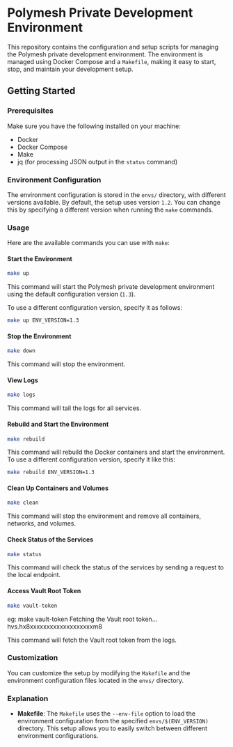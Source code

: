 # Polymesh Private Development Environment

This repository contains the configuration and setup scripts for managing the Polymesh private development environment. The environment is managed using Docker Compose and a `Makefile`, making it easy to start, stop, and maintain your development setup.

## Getting Started

### Prerequisites

Make sure you have the following installed on your machine:

- Docker
- Docker Compose
- Make
- jq (for processing JSON output in the `status` command)

### Environment Configuration

The environment configuration is stored in the `envs/` directory, with different versions available. By default, the setup uses version `1.2`. You can change this by specifying a different version when running the `make` commands.

### Usage

Here are the available commands you can use with `make`:

#### Start the Environment

```bash
make up
```

This command will start the Polymesh private development environment using the default configuration version (`1.3`).

To use a different configuration version, specify it as follows:

```bash
make up ENV_VERSION=1.3
```

#### Stop the Environment

```bash
make down
```

This command will stop the environment.

#### View Logs

```bash
make logs
```

This command will tail the logs for all services.

#### Rebuild and Start the Environment

```bash
make rebuild
```

This command will rebuild the Docker containers and start the environment. To use a different configuration version, specify it like this:

```bash
make rebuild ENV_VERSION=1.3
```

#### Clean Up Containers and Volumes

```bash
make clean
```

This command will stop the environment and remove all containers, networks, and volumes.

#### Check Status of the Services

```bash
make status
```

This command will check the status of the services by sending a request to the local endpoint.

#### Access Vault Root Token

```bash
make vault-token
```

eg:
 make vault-token
Fetching the Vault root token...
hvs.hx8xxxxxxxxxxxxxxxxxxxm8

This command will fetch the Vault root token from the logs.

### Customization

You can customize the setup by modifying the `Makefile` and the environment configuration files located in the `envs/` directory.

### Explanation

- **Makefile**: The `Makefile` uses the `--env-file` option to load the environment configuration from the specified `envs/$(ENV_VERSION)` directory. This setup allows you to easily switch between different environment configurations.
